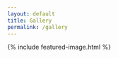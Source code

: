 ```yaml
---
layout: default
title: Gallery
permalink: /gallery
---
```

<!-- Featured Image -->
{% include featured-image.html %}
<div class="wrapper">
  <section class="section bg-secondary">
    <div class="container">
      <div class="card-profile row justify-content-center" style="margin-top:-40vh">
            {% if site.data.galleryset[0] %}
            {% for item in site.data.galleryset %}
                <div class="col-lg-4 mt-5 article-container">
                    <div class="card shadow border-0 article-img-holder" style="background-color:whitesmoke !important;">
                        <div class="card-header bg-info" style="height: 15rem; padding: unset; margin: 3px;background-color:transparent !important;">
                            <div style="position: relative;height: 15rem;min-height: 15rem;width: 100%;overflow: hidden;left: 0 !important;">
                                <a class="stretched-link text-decoration-none" href="{{ item.url.full }}" data-lightbox="gallery-set" data-title="{{ item.title }}">
                                    <img src="{{ item.url.small }}" style="position: absolute;top: 50%;left: 50%;min-width: 100%; z-index: 0;-ms-transform: translateX(-50%) translateY(-50%);-moz-transform: translateX(-50%) translateY(-50%);-webkit-transform: translateX(-50%) translateY(-50%);transform: translateX(-50%) translateY(-50%);">
                                </a>
                            </div>
                        </div>
                    </div>
                </div>
            {% endfor %}
            {% endif %}
      </div>
    </div>
  </section>
</div>

<script>
  window.addEventListener('DOMContentLoaded', function() {
      (function($) {
          $('.article-container').mouseover(function() {
              $(this).find('.article-img-holder').css('transform', 'scale(1.08)');
          });
          $('.article-container').mouseout(function() {
              $(this).find('.article-img-holder').css('transform', 'scale(1)');
          });
      })(jQuery);
  });
</script>
